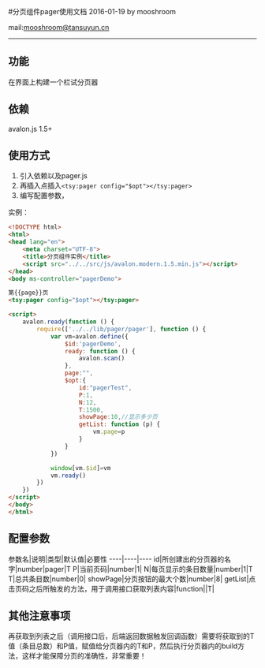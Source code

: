 #分页组件pager使用文档
2016-01-19 by mooshroom

mail:<mooshroom@tansuyun.cn>

---
## 功能
在界面上构建一个栏试分页器
## 依赖
avalon.js 1.5+
## 使用方式

1. 引入依赖以及pager.js
2. 再插入点插入```<tsy:pager config="$opt"></tsy:pager>```
3. 编写配置参数，

实例：

```html
<!DOCTYPE html>
<html>
<head lang="en">
    <meta charset="UTF-8">
    <title>分页组件实例</title>
    <script src="../../src/js/avalon.modern.1.5.min.js"></script>
</head>
<body ms-controller="pagerDemo">

第{{page}}页
<tsy:pager config="$opt"></tsy:pager>

<script>
    avalon.ready(function () {
        require(['../../lib/pager/pager'], function () {
            var vm=avalon.define({
                $id:'pagerDemo',
                ready: function () {
                    avalon.scan()
                },
                page:"",
                $opt:{
                    id:"pagerTest",
                    P:1,
                    N:12,
                    T:1500,
                    showPage:10,//显示多少页
                    getList: function (p) {
                        vm.page=p
                    }
                }
            })

            window[vm.$id]=vm
            vm.ready()
        })
    })
</script>
</body>
</html>

```

## 配置参数

参数名|说明|类型|默认值|必要性
----|----|----
id|所创建出的分页器的名字|number|pager|T
P|当前页码|number|1|
N|每页显示的条目数量|number|1|T
T|总共条目数|number|0|
showPage|分页按钮的最大个数|number|8|
getList|点击页码之后所触发的方法，用于调用接口获取列表内容|function||T|

## 其他注意事项
再获取到列表之后（调用接口后，后端返回数据触发回调函数）需要将获取到的T值（条目总数）和P值，赋值给分页器内的T和P，然后执行分页器内的build方法，这样才能保障分页的准确性，非常重要！